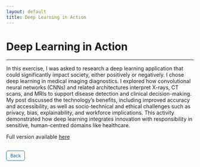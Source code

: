 ```yaml
---
layout: default
title: Deep Learning in Action
---
```

# Deep Learning in Action

---

In this exercise, I was asked to research a deep learning application that could significantly impact society, either positively or negatively. I chose deep learning in medical imaging diagnostics. I explored how convolutional neural networks (CNNs) and related architectures interpret X-rays, CT scans, and MRIs to support disease detection and clinical decision-making. My post discussed the technology’s benefits, including improved accuracy and accessibility, as well as socio-technical and ethical challenges such as privacy, bias, explainability, and workforce implications. This activity demonstrated how deep learning integrates innovation with responsibility in sensitive, human-centred domains like healthcare.


Full version available <a href="pdf/Deep learning.pdf" target="_blank" rel="noopener noreferrer">here</a>



<style>
  .back-button {
    display: inline-block;
    background-color: white;
    color: #006699;
    text-decoration: none;
    padding: 5px 10px; /* Reduced padding for a smaller button */
    font-size: 12px; /* Smaller font size */
    border: 1px solid #006699; /* Thinner border */
    border-radius: 5px;
    cursor: pointer;
    transition: background-color 0.3s, color 0.3s;
    margin: 15px 0; /* Adds space above and below the button */
  }
  .back-button:hover {
    background-color: #006699;
    color: white;
 }
</style>

<div class="button-container">
  <a href="https://dzervenes.github.io/machine-learning/" class="back-button">Back</a>
</div>
